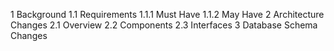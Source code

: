 1 Background
  1.1 Requirements
    1.1.1 Must Have
    1.1.2 May Have
2 Architecture Changes
  2.1 Overview
  2.2 Components
  2.3 Interfaces
3 Database Schema Changes
